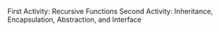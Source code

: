 First Activity: Recursive Functions
Second Activity: Inheritance, Encapsulation, Abstraction, and Interface

